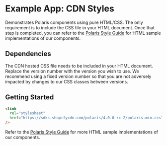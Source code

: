 # Example App: CDN Styles

Demonstrates Polaris components using pure HTML/CSS. The only requirement is to include the CSS file in your HTML document. Once that step is completed, you can refer to the [Polaris Style Guide](https://polaris.shopify.com/) for HTML sample implementations of our components.

## Dependencies

The CDN hosted CSS file needs to be included in your HTML document. Replace the version number with the version you wish to use. We recommend using a fixed version number so that you are not adversely impacted by changes to our CSS classes between versions.

## Getting Started

```html
<link
  rel="stylesheet"
  href="https://sdks.shopifycdn.com/polaris/4.0.0-rc.2/polaris.min.css"
/>
```

Refer to the [Polaris Style Guide](https://polaris.shopify.com/) for more HTML sample implementations of our components.
